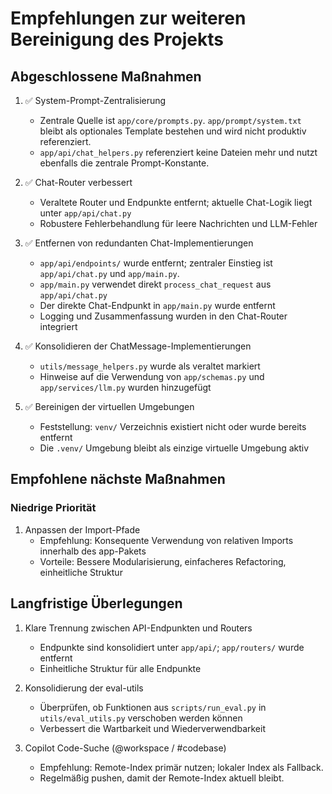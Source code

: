 # Empfehlungen zur weiteren Bereinigung des Projekts

## Abgeschlossene Maßnahmen

1. ✅ System-Prompt-Zentralisierung
   - Zentrale Quelle ist `app/core/prompts.py`. `app/prompt/system.txt` bleibt als optionales Template bestehen und wird nicht produktiv referenziert.
   - `app/api/chat_helpers.py` referenziert keine Dateien mehr und nutzt ebenfalls die zentrale Prompt-Konstante.

2. ✅ Chat-Router verbessert
   - Veraltete Router und Endpunkte entfernt; aktuelle Chat-Logik liegt unter `app/api/chat.py`
   - Robustere Fehlerbehandlung für leere Nachrichten und LLM-Fehler

3. ✅ Entfernen von redundanten Chat-Implementierungen
   - `app/api/endpoints/` wurde entfernt; zentraler Einstieg ist `app/api/chat.py` und `app/main.py`.
   - `app/main.py` verwendet direkt `process_chat_request` aus `app/api/chat.py`
   - Der direkte Chat-Endpunkt in `app/main.py` wurde entfernt
   - Logging und Zusammenfassung wurden in den Chat-Router integriert

4. ✅ Konsolidieren der ChatMessage-Implementierungen
   - `utils/message_helpers.py` wurde als veraltet markiert
   - Hinweise auf die Verwendung von `app/schemas.py` und `app/services/llm.py` wurden hinzugefügt

5. ✅ Bereinigen der virtuellen Umgebungen
   - Feststellung: `venv/` Verzeichnis existiert nicht oder wurde bereits entfernt
   - Die `.venv/` Umgebung bleibt als einzige virtuelle Umgebung aktiv

## Empfohlene nächste Maßnahmen

### Niedrige Priorität

1. Anpassen der Import-Pfade
   - Empfehlung: Konsequente Verwendung von relativen Imports innerhalb des app-Pakets
   - Vorteile: Bessere Modularisierung, einfacheres Refactoring, einheitliche Struktur

## Langfristige Überlegungen

1. Klare Trennung zwischen API-Endpunkten und Routers
   - Endpunkte sind konsolidiert unter `app/api/`; `app/routers/` wurde entfernt
   - Einheitliche Struktur für alle Endpunkte

2. Konsolidierung der eval-utils
   - Überprüfen, ob Funktionen aus `scripts/run_eval.py` in `utils/eval_utils.py` verschoben werden können
   - Verbessert die Wartbarkeit und Wiederverwendbarkeit

3. Copilot Code-Suche (@workspace / #codebase)
   - Empfehlung: Remote-Index primär nutzen; lokaler Index als Fallback.
   - Regelmäßig pushen, damit der Remote-Index aktuell bleibt.
